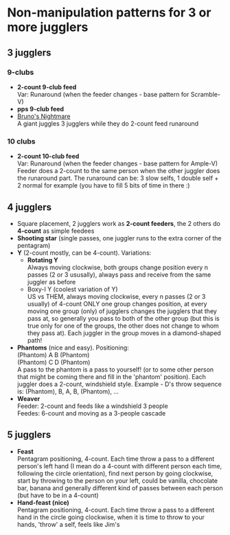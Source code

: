 # Non-manipulation patterns for 3 or more jugglers

## 3 jugglers

### 9-clubs
- **2-count 9-club feed**  
Var: Runaround (when the feeder changes - base pattern for Scramble-V)
- **pps 9-club feed**
- [Bruno's Nightmare](https://www.passingdb.com/patterns.php?id=49)  
A giant juggles 3 jugglers while they do 2-count feed runaround

### 10 clubs
- **2-count 10-club feed**  
Var: Runaround (when the feeder changes - base pattern for Ample-V)
Feeder does a 2-count to the same person when the other juggler does the 
runaround part. The runaround can be: 3 slow selfs, 1 double self + 2 normal 
for example (you have to fill 5 bits of time in there :)

## 4 jugglers

- Square placement, 2 jugglers work as **2-count feeders**, the 2 others do 
**4-count** as simple feedees
- **Shooting star** (single passes, one juggler runs to the extra corner of the 
pentagram)
- **Y** (2-count mostly, can be 4-count). Variations:
  - **Rotating Y**  
Always moving clockwise, both groups change position every n passes (2 or 3 
ususally), always pass and receive from the same juggler as before
  - Boxy-I Y (coolest variation of Y)  
US vs THEM, always moving clockwise, every n passes (2 or 3 usually) of 4-count 
ONLY one group changes position, at every moving one group (only) of jugglers 
changes the jugglers that they pass at, so generally you pass to both of the 
other group (but this is true only for one of the groups, the other does not 
change to whom they pass at). Each juggler in the group moves in a 
diamond-shaped path!
- **Phantoms** (nice and easy). Positioning:  
(Phantom) A B (Phantom)  
(Phantom) C D (Phantom)  
A pass to the phantom is  a pass to yourself! (or to some other person that 
might be coming there and fill in the 'phantom' position). Each juggler does 
a 2-count, windshield style. Example - D's throw sequence is: (Phantom), B, A, 
B, (Phantom), ...
- **Weaver**  
Feeder: 2-count and feeds like a windshield 3 people  
Feedes: 6-count and moving as a 3-people cascade

## 5 jugglers

- **Feast**  
Pentagram positioning, 4-count.
Each time throw a pass to a different person's left hand (I mean do a 4-count 
with different person each time, following the circle orientation), find next 
person by going clockwise, start by throwing to the person on your left, could 
be vanilla, chocolate bar, banana and generally different kind of passes between 
each person (but have to be in a 4-count)
- **Hand-feast (nice)**  
Pentagram positioning, 4-count. 
Each time throw a pass to a different hand in the circle going clockwise,
when it is time to throw to your hands, 'throw' a self, feels like Jim's

